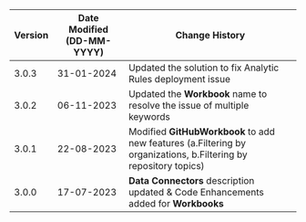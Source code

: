 | **Version** | **Date Modified (DD-MM-YYYY)** | **Change History**                                                       |
|-------------|--------------------------------|--------------------------------------------------------------------------|
| 3.0.3       | 31-01-2024                     | Updated the solution to fix Analytic Rules deployment issue     |
| 3.0.2       | 06-11-2023                     | Updated the **Workbook** name to resolve the issue of multiple keywords  |
| 3.0.1       | 22-08-2023                     | Modified **GitHubWorkbook** to add new features (a.Filtering by organizations, b.Filtering by repository topics)  |
| 3.0.0       | 17-07-2023                     | **Data Connectors** description updated & Code Enhancements added for **Workbooks** |
